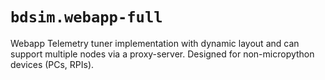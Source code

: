 # `bdsim.webapp-full`

Webapp Telemetry tuner implementation with dynamic layout and can support multiple nodes via a proxy-server. Designed for non-micropython devices (PCs, RPIs).
